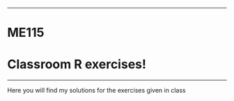 -----------------------------------------------------------------------------------------------
# ME115
# Classroom R exercises!
-----------------------------------------------------------------------------------------------
Here you will find my solutions for the exercises given in class
